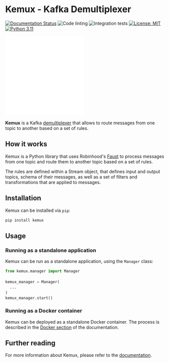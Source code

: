 # Kemux - Kafka Demultiplexer

[![Documentation Status](https://readthedocs.org/projects/kemux/badge/?version=latest&style=plastic)](https://kemux.readthedocs.io/en/latest/)
![Code linting](https://github.com/kamilrybacki/kemux/actions/workflows/linting.yml/badge.svg)
![Integration tests](https://github.com/kamilrybacki/kemux/actions/workflows/integration.yml/badge.svg)
[![License: MIT](https://img.shields.io/badge/License-MIT-green.svg)](https://opensource.org/licenses/MIT)
[![Python 3.11](https://img.shields.io/badge/python-3.11-green.svg)](https://www.python.org/downloads/release/python-311/)

<img src="docs/assets/images/logo.svg" data-canonical-src="docs/assets/images/logo.svg" width="250"/>

**Kemux** is a Kafka [demultiplexer] that allows to route messages from one topic to another based on a set of rules.

## How it works

Kemux is a Python library that uses Robinhood's [Faust] to process messages from one topic and route them to another topic based on a set of rules.

The rules are defined within a Stream object, that defines input and output topics, schema of their messages, as well as a set of filters and transformations that are applied to messages.

## Installation

Kemux can be installed via `pip`:

```bash
pip install kemux
```

## Usage

### Running as a standalone application

Kemux can be run as a standalone application, using the `Manager` class:

```python
from kemux.manager import Manager

kemux_manager = Manager(
  ...
)
kemux_manager.start()
```

### Running as a Docker container

Kemux can be deployed as a standalone Docker container. The process is described in the [Docker section] of the documentation.

## Further reading

For more information about Kemux, please refer to the [documentation].

[demultiplexer]: https://www.electronics-tutorials.ws/combination/comb_3.html
[Faust]: https://faust.readthedocs.io/en/latest/index.html
[Docker section]: https://kemux.readthedocs.io/en/latest/user-guide/docker/
[documentation]: https://kemux.readthedocs.io/en/latest
